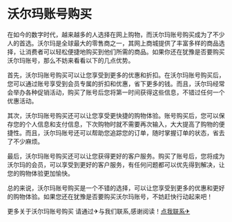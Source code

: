 # 沃尔玛账号购买

在如今的数字时代，越来越多的人选择在网上购物，而沃尔玛账号购买成为了不少人的首选。沃尔玛是全球最大的零售商之一，其网上商城提供了丰富多样的商品选择，让消费者可以轻松便捷地购买到他们所需的商品。如果你还在犹豫是否要购买沃尔玛账号，那么不妨来看看以下的几点优势。

首先，沃尔玛账号购买可以让您享受到更多的优惠和折扣。在沃尔玛账号购买后，您可以通过账号享受到会员专属的折扣和优惠，省下更多的钱。而且，沃尔玛经常会举办各种促销活动，购买了账号后您将第一时间获得这些信息，不错过任何一个优惠活动。

其次，沃尔玛账号购买还可以让您享受更快捷的购物体验。账号购买后，您可以保存您的个人信息和支付信息，下次购物时就不需要再次输入，大大提高了购物的便捷性。而且，沃尔玛账号还可以帮助您追踪您的订单，随时掌握订单的状态，省去了不少麻烦。

最后，沃尔玛账号购买还可以让您获得更好的客户服务。购买了账号后，您将成为沃尔玛的会员，可以享受到更好的客户服务，有任何问题都可以优先得到解决，让您的购物体验更加愉快。

总的来说，沃尔玛账号购买是一个不错的选择，可以让您享受到更多的优惠和更好的购物体验。如果您还在犹豫是否要购买沃尔玛账号，不妨赶快行动起来吧！

更多关于沃尔玛账号购买 请通过✈与我们联系,感谢阅读！[点我联系✈](https://qa.G208.com)